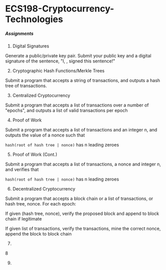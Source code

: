 # ECS198-Cryptocurrency-Technologies

##### Assignments
1. Digital Signatures

  Generate a public/private key pair. Submit your public key and a digital signature of the sentence, "I, <insert your name here>, signed this sentence!"  

2. Cryptographic Hash Functions/Merkle Trees

  Submit a program that accepts a string of transactions, and outputs a hash tree of transactions.

3. Centralized Cryptocurrency

  Submit a program that accepts a list of transactions over a number of "epochs", and outputs a list of valid transactions per epoch

4. Proof of Work

  Submit a program that accepts a list of transactions and an integer n, and outputs the value of a nonce such that

  ```hash(root of hash tree | nonce)``` has n leading zeroes

5. Proof of Work (Cont.)
  
  Submit a program that accepts a list of transactions, a nonce and integer n, and verifies that

  ```hash(root of hash tree | nonce)``` has n leading zeroes

6. Decentralized Cryptocurrency

  Submit a program that accepts a block chain or a list of transactions, or hash tree, nonce. 
  For each epoch: 

  If given (hash tree, nonce), verify the proposed block and append to block chain if legitimate

  If given list of transactions, verify the transactions, mine the correct nonce, append the block to block chain

7.
  
8

9.

